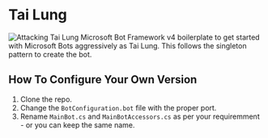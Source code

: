 # Tai Lung
![Attacking Tai Lung](http://aux4.iconspalace.com/uploads/955657164690126020.png)
Microsoft Bot Framework v4 boilerplate to get started with Microsoft Bots aggressively as Tai Lung. This follows the singleton pattern to create the bot. 

## How To Configure Your Own Version
1. Clone the repo.
2. Change the ```BotConfiguration.bot``` file with the proper port.
3. Rename ```MainBot.cs``` and ```MainBotAccessors.cs``` as per your requiremment - or you can keep the same name. 
